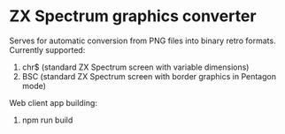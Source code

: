 # ZX Spectrum graphics converter

Serves for automatic conversion from PNG files into binary retro formats.
Currently supported:
1. chr$ (standard ZX Spectrum screen with variable dimensions)
2. BSC (standard ZX Spectrum screen with border graphics in Pentagon mode)

Web client app building:
1. npm run build
